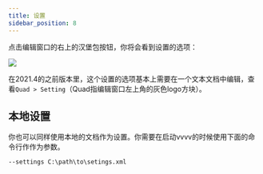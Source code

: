 ```yaml
---
title: 设置
sidebar_position: 8
---
```


点击编辑窗口的右上的汉堡包按钮，你将会看到设置的选项：

![](https://thegraybook.vvvv.org/images/reference/hde/settings.png)

在2021.4的之前版本里，这个设置的选项基本上需要在一个文本文档中编辑，查看`Quad > Setting`（Quad指编辑窗口左上角的灰色logo方块）。

## 本地设置

你也可以同样使用本地的文档作为设置。你需要在启动vvvv的时候使用下面的命令行作作为参数。

```
--settings C:\path\to\setings.xml
```